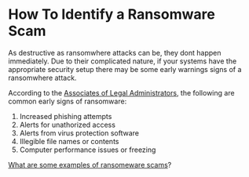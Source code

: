# How To Identify a Ransomware Scam

As destructive as ransomwhere attacks can be, they dont happen immediately. Due to their complicated nature, if your systems have the appropriate security setup there may be some early warnings signs of a ransomwhere attack.

According to the [Associates of Legal Administrators](https://www.alanet.org/legal-management/2021/november-december/table-of-contents/how-to-spot-the-early-signs-of-a-ransomware-attack-and-take-action), the following are common early signs of ransomware:

1. Increased phishing attempts
1. Alerts for unathorized access
1. Alerts from virus protection software
1. Illegible file names or contents
1. Computer performance issues or freezing

[What are some examples of ransomeware scams](/example-ransom.md)?
